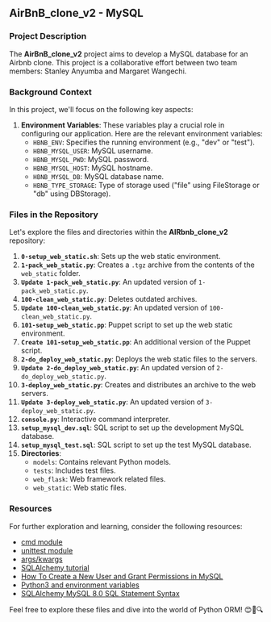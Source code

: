 ## AirBnB_clone_v2 - MySQL

### Project Description
The **AirBnB_clone_v2** project aims to develop a MySQL database for an Airbnb clone. This project is a collaborative effort between two team members: Stanley Anyumba and Margaret Wangechi.

### Background Context
In this project, we'll focus on the following key aspects:

1. **Environment Variables**: These variables play a crucial role in configuring our application. Here are the relevant environment variables:
   - `HBNB_ENV`: Specifies the running environment (e.g., "dev" or "test").
   - `HBNB_MYSQL_USER`: MySQL username.
   - `HBNB_MYSQL_PWD`: MySQL password.
   - `HBNB_MYSQL_HOST`: MySQL hostname.
   - `HBNB_MYSQL_DB`: MySQL database name.
   - `HBNB_TYPE_STORAGE`: Type of storage used ("file" using FileStorage or "db" using DBStorage).

### Files in the Repository
Let's explore the files and directories within the **AIRbnb_clone_v2** repository:

1. **`0-setup_web_static.sh`**: Sets up the web static environment.
2. **`1-pack_web_static.py`**: Creates a `.tgz` archive from the contents of the `web_static` folder.
3. **`Update 1-pack_web_static.py`**: An updated version of `1-pack_web_static.py`.
4. **`100-clean_web_static.py`**: Deletes outdated archives.
5. **`Update 100-clean_web_static.py`**: An updated version of `100-clean_web_static.py`.
6. **`101-setup_web_static.pp`**: Puppet script to set up the web static environment.
7. **`Create 101-setup_web_static.pp`**: An additional version of the Puppet script.
8. **`2-do_deploy_web_static.py`**: Deploys the web static files to the servers.
9. **`Update 2-do_deploy_web_static.py`**: An updated version of `2-do_deploy_web_static.py`.
10. **`3-deploy_web_static.py`**: Creates and distributes an archive to the web servers.
11. **`Update 3-deploy_web_static.py`**: An updated version of `3-deploy_web_static.py`.
12. **`console.py`**: Interactive command interpreter.
13. **`setup_mysql_dev.sql`**: SQL script to set up the development MySQL database.
14. **`setup_mysql_test.sql`**: SQL script to set up the test MySQL database.
15. **Directories**:
    - `models`: Contains relevant Python models.
    - `tests`: Includes test files.
    - `web_flask`: Web framework related files.
    - `web_static`: Web static files.

### Resources
For further exploration and learning, consider the following resources:

- [cmd module](https://docs.python.org/3/library/cmd.html)
- [unittest module](https://docs.python.org/3/library/unittest.html)
- [args/kwargs](https://docs.python.org/3/tutorial/controlflow.html#more-on-defining-functions)
- [SQLAlchemy tutorial](https://docs.sqlalchemy.org/en/20/tutorial/index.html)
- [How To Create a New User and Grant Permissions in MySQL](https://www.digitalocean.com/community/tutorials/how-to-create-a-new-user-and-grant-permissions-in-mysql)
- [Python3 and environment variables](https://docs.python.org/3/library/os.html#os.environ)
- [SQLAlchemy MySQL 8.0 SQL Statement Syntax](https://dev.mysql.com/doc/refman/8.0/en/sql-syntax.html)

Feel free to explore these files and dive into the world of Python ORM! 😊🐍🔍
